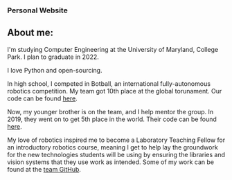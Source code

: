 ### Personal Website

## About me:

I'm studying Computer Engineering at the University of Maryland, College Park.
I plan to graduate in 2022.

I love Python and open-sourcing.

In high school, I competed in Botball, an international fully-autonomous
robotics competition. My team got 10th place at the global torunament. Our
code can be found [here](https://github.com/rockvillerobotics/Incredibots2018).

Now, my younger brother is on the team, and I help mentor the group. In 2019,
they went on to get 5th place in the world. Their code can be found
[here](https://github.com/rockvillerobotics/Incredibots2019).

My love of robotics inspired me to become a Laboratory Teaching Fellow for an
introductory robotics course, meaning I get to help lay the groundwork for the
new technologies students will be using by ensuring the libraries and vision
systems that they use work as intended. Some of my work can be found at the
[team GitHub](https://github.com/umdenes100).

